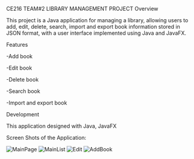 CE216 TEAM#2 LIBRARY MANAGEMENT PROJECT
Overview

This project is a Java application for managing a library, allowing users to add,
edit, delete, search, import and export book information stored in JSON format, 
with a user interface implemented using Java and JavaFX.

Features

-Add book

-Edit book

-Delete book

-Search book

-Import and export book

Development

This application designed with Java, JavaFX

Screen Shots of the Application:

![MainPage](https://github.com/caisergan/CE216-LibraryManagementProject/assets/104510078/b3579f3c-48fb-4d68-b89d-619dacb3c67d)
![MainList](https://github.com/caisergan/CE216-LibraryManagementProject/assets/104510078/e8486532-b46a-4afc-ac6e-f5ac010d6e5a)
![Edit](https://github.com/caisergan/CE216-LibraryManagementProject/assets/104510078/00a14b45-aa8c-45f6-843a-c27eb0c3f960)
![AddBook](https://github.com/caisergan/CE216-LibraryManagementProject/assets/104510078/9be08042-eff2-417d-b7ca-fc92f79d7a72)

